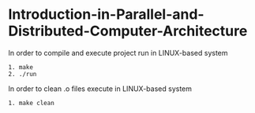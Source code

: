 # Introduction-in-Parallel-and-Distributed-Computer-Architecture

In order to compile and execute project run in LINUX-based system

	1. make 
	2. ./run

In order to clean .o files execute in LINUX-based system

	1. make clean